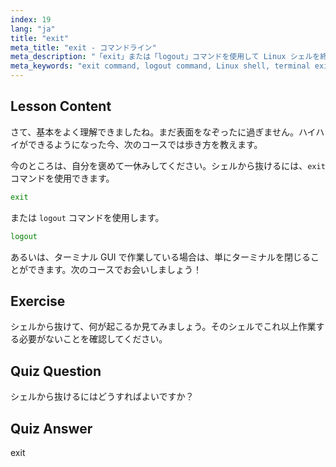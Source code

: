 ```yaml
---
index: 19
lang: "ja"
title: "exit"
meta_title: "exit - コマンドライン"
meta_description: "「exit」または「logout」コマンドを使用して Linux シェルを終了する方法を学びます。初心者向けの基本的なシェル操作を理解します。今日から Linux の学習を始めましょう！"
meta_keywords: "exit command, logout command, Linux shell, terminal exit, Linux basics, beginner Linux, Linux tutorial"
---
```


## Lesson Content

さて、基本をよく理解できましたね。まだ表面をなぞったに過ぎません。ハイハイができるようになった今、次のコースでは歩き方を教えます。

今のところは、自分を褒めて一休みしてください。シェルから抜けるには、`exit` コマンドを使用できます。

```bash
exit
```

または `logout` コマンドを使用します。

```bash
logout
```

あるいは、ターミナル GUI で作業している場合は、単にターミナルを閉じることができます。次のコースでお会いしましょう！

## Exercise

シェルから抜けて、何が起こるか見てみましょう。そのシェルでこれ以上作業する必要がないことを確認してください。

## Quiz Question

シェルから抜けるにはどうすればよいですか？

## Quiz Answer

exit
